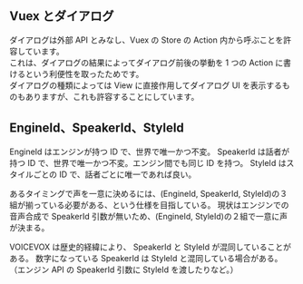 ## Vuex とダイアログ

ダイアログは外部 API とみなし、Vuex の Store の Action 内から呼ぶことを許容しています。  
これは、ダイアログの結果によってダイアログ前後の挙動を 1 つの Action に書けるという利便性を取ったためです。  
ダイアログの種類によっては View に直接作用してダイアログ UI を表示するものもありますが、これも許容することにしています。

## EngineId、SpeakerId、StyleId

EngineId はエンジンが持つ ID で、世界で唯一かつ不変。
SpeakerId は話者が持つ ID で、世界で唯一かつ不変。エンジン間でも同じ ID を持つ。
StyleId はスタイルごとの ID で、話者ごとに唯一であれば良い。

あるタイミングで声を一意に決めるには、(EngineId, SpeakerId, StyleId)の３組が揃っている必要がある、という仕様を目指している。
現状はエンジンでの音声合成で SpeakerId 引数が無いため、(EngineId, StyleId)の２組で一意に声が決まる。

VOICEVOX は歴史的経緯により、 SpeakerId と StyleId が混同していることがある。
数字になっている SpeakerId は StyleId と混同している場合がある。
（エンジン API の SpeakerId 引数に StyleId を渡したりなど。）

